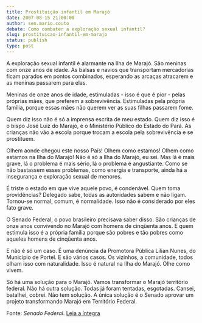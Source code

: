 ```yaml
---
title: Prostituição infantil em Marajó
date: 2007-08-15 21:00:00
author: sen.mario.couto
debate: Como combater a exploração sexual infantil?
slug: prostituicao-infantil-em-marajo
status: publish 
type: post
---
```


  
A exploração sexual infantil é alarmante na Ilha de Marajó. São meninas com onze anos de idade. As balsas e navios que transportam mercadorias ficam parados em pontos combinados, esperando as arcaças atracarem e as meninas passarem para elas.  
  
Meninas de onze anos de idade, estimuladas - isso é que é pior - pelas próprias mães, que preferem a sobrevivência. Estimuladas pela própria família, porque essas mães não querem ver as suas filhas passarem fome.  
  
Quem diz isso não é só a imprensa escrita de meu estado. Quem diz isso é o bispo José Luiz do Marajó, é o Ministério Público do Estado do Pará. As crianças não vão à escola porque trocam a escola pela sobrevivência e se prostituem.  
  
Olhem aonde chegou este nosso País! Olhem como estamos! Olhem como estamos na Ilha do Marajó! Não é só a Ilha do Marajó, eu sei. Mas lá é mais grave, lá o problema é mais sério, lá o problema é angustiante. Como se não bastassem esses problemas, como energia e transporte, ainda há a insegurança e exploração sexual de menores.   
  
É triste o estado em que vive aquele povo, é condenável. Quem toma providências? Delegado sabe, todas as autoridades sabem e não ligam. Tornou-se normal, comum, é normalidade. Isso não é considerado por eles fato grave.  
  
O Senado Federal, o povo brasileiro precisava saber disso. São crianças de onze anos convivendo no Marajó com homens de cinqüenta anos. E quem estimula isso é a própria família porque são pobres e tão pobres como aqueles homens de cinqüenta anos.  
  
E não é só um caso. É uma denúncia da Promotora Pública Lílian Nunes, do Município de Portel. E são vários casos. Os vizinhos, a comunidade, todos olham isso com naturalidade. Isso é natural na Ilha do Marajó. Olhe como vivem.   
  
Só há uma solução para o Marajó. Vamos transformar o Marajó território federal. Não há outra solução. Todas já foram tentadas, esgotadas. Cansei, batalhei, cobrei. Não tem solução. A única solução é o Senado aprovar um projeto transformando Marajó em Território Federal.  
  
Fonte: *Senado Federal*. [Leia a íntegra](http://www.senado.gov.br/sf/atividade/pronunciamento/detTexto.asp?t=368377)
